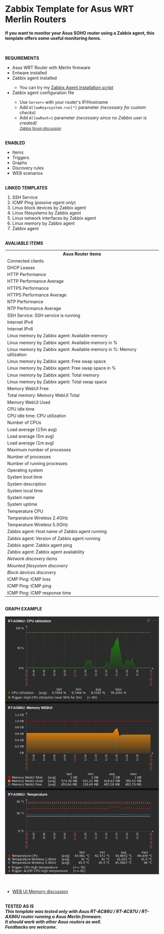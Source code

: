 # Zabbix Template for Asus WRT Merlin Routers

<strong>
  If you want to monitor your Asus SOHO router using a Zabbix agent, this template offers some useful monitoring items.
</strong>


<BR><BR><strong>REQUIREMENTS</strong>

<UL>
  <LI>Asus WRT Router with Merlin firmware</LI>
  <LI>Entware installed</LI>
  <LI>Zabbix agent installed</LI>
    <UL>
      <LI>You can try my <a href=https://github.com/diasdmhub/Zabbix_agent_Asus_Merlin>Zabbix Agent installation script</a></LI>
    </UL>
  <LI>Zabbix agent configuration file</LI>
    <UL>
      <LI>Use <code>Server=</code> with your router's IP/Hostname</LI>
      <LI>Add <code>AllowKey=system.run[*]</code> parameter<i> (necessary for custom checks)</i></LI>
      <LI>Add <code>AllowRoot=1</code> parameter<i> (necessary since no Zabbix user is created)</i></LI>
      <small><i><a href=https://www.zabbix.com/forum/zabbix-troubleshooting-and-problems/402023-zabbix-agent-system-run>Zabbix forum discussion</a></i></small>
    </UL>
</UL>


<BR><strong>ENABLED</strong>
<UL>
  <LI>Items</LI>
  <LI>Triggers</LI>
  <LI>Graphs</LI>
  <LI>Discovery rules</LI>
  <LI>WEB scenarios</LI>
</UL>


<BR><strong>LINKED TEMPLATES</strong>
<OL>
  <LI>SSH Service
  <LI>ICMP Ping (<i>passive agent only</i>)
  <LI>Linux block devices by Zabbix agent
  <LI>Linux filesystems by Zabbix agent
  <LI>Linux network interfaces by Zabbix agent
  <LI>Linux memory by Zabbix agent
  <LI>Zabbix agent
</OL>


<BR><strong>AVALIABLE ITEMS</strong>

<!--
<style>
  table {
        font-family: inherit;
        border-collapse: collapse;
        width: 100%;
  }
  td, th {
	    border: 1px solid #dddddd;
	    text-align: left;
	    padding: 8px;
  }
  tr:nth-child(even) {
        background-color: #dddddd;
  }
</style>
-->

<table>
  <tr>
        <th>Asus Router items</th>
  </tr>
  <tr>
	    <td>Connected clients</td>
	</tr>
  <tr>    
		  <td>DHCP Leases</td>
	</tr>
  <tr>    
		  <td>HTTP Performance</td>
	</tr>
  <tr>    
	  	<td>HTTP Performance Average</td>
	</tr>
  <tr>	
		  <td>HTTPS Performance</td>
	</tr>
  <tr>    
	  	<td>HTTPS Performance Average</td>
	</tr>
  <tr>	
	    <td>NTP Performance</td>
	</tr>
  <tr>	
	    <td>NTP Performance Average</td>
	</tr>
  <tr>	
	    <td>SSH Service: SSH service is running</td>
	</tr>
  <tr>	
	    <td>Internet IPv4</td>
	</tr>
  <tr>	
	    <td>Internet IPv6</td>
	</tr>
  <tr>    
	  	<td>Linux memory by Zabbix agent: Available memory</td>
	</tr>
  <tr>	
	    <td>Linux memory by Zabbix agent: Available memory in %</td>
	</tr>
  <tr>	
	    <td>Linux memory by Zabbix agent: Available memory in %: Memory utilization</td>
	</tr>
  <tr>	
	    <td>Linux memory by Zabbix agent: Free swap space</td>
	</tr>
  <tr>    
	  	<td>Linux memory by Zabbix agent: Free swap space in %</td>
	</tr>
  <tr>	
	    <td>Linux memory by Zabbix agent: Total memory</td>
	</tr>
  <tr>	
	    <td>Linux memory by Zabbix agent: Total swap space</td>
	</tr>
  <tr>	
	    <td>Memory WebUI Free</td>
	</tr>
  <tr>	
	    <td>Total memory: Memory WebUI Total</td>
	</tr>
  <tr>	
	    <td>Memory WebUI Used</td>
	</tr>
  <tr>	
	    <td>CPU idle time</td>
	</tr>
  <tr>	
	    <td>CPU idle time: CPU utilization</td>
	</tr>
  <tr>	
	    <td>Number of CPUs</td>
	</tr>
  <tr>	
	    <td>Load average (15m avg)</td>
	</tr>
  <tr>	
	    <td>Load average (5m avg)</td>
	</tr>
  <tr>	
	    <td>Load average (1m avg)</td>
	</tr>
  <tr>	
	    <td>Maximum number of processes</td>
	</tr>
  <tr>	
	    <td>Number of processes</td>
	</tr>
  <tr>	
	    <td>Number of running processes</td>
	</tr>
  <tr>	
	    <td>Operating system</td>
	</tr>
  <tr>	
	    <td>System boot time</td>
	</tr>
  <tr>	
	    <td>System description</td>
	</tr>
  <tr>	
	    <td>System local time</td>
	</tr>
  <tr>	
	    <td>System name</td>
	</tr>
  <tr>	
	    <td>System uptime</td>
	</tr>
  <tr>	
	    <td>Temperature CPU</td>
	</tr>
  <tr>	
	    <td>Temperature Wireless 2.4GHz</td>
	</tr>
  <tr>	
	    <td>Temperature Wireless 5.0GHz</td>
	</tr>
  <tr>	
	    <td>Zabbix agent: Host name of Zabbix agent running</td>
	</tr>
  <tr>	
	    <td>Zabbix agent: Version of Zabbix agent running</td>
	</tr>
  <tr>	
	    <td>Zabbix agent: Zabbix agent ping</td>
	</tr>
  <tr>	
	    <td>Zabbix agent: Zabbix agent availability</td>
	</tr>
  <tr>
      <td><i>Network discovery items</i></td>
  </tr>
  <tr>
      <td><i>Mounted filesystem discovery</i></td>
  </tr>
  <tr>
      <td><i>Block devices discovery</i></td>
  </tr>
  <tr>
	    <td>ICMP Ping: ICMP loss</td>
	</tr>
  <tr>
		<td>ICMP Ping: ICMP ping</td>
	</tr>
  <tr>
		<td>ICMP Ping: ICMP response time</td>
  </tr>
</table>


<BR><strong>GRAPH EXAMPLE</strong>
  <BR><BR><img src="zabbix_graph_example.png" alt="Graph examples">

<BR>
<UL>
  <LI><a href=https://www.snbforums.com/threads/gui-memory-x-meminfo.68683/#post-645321>WEB UI Memory discussion</a></LI>
</UL>


<BR><strong>TESTED AS IS</strong>
<strong><i>
  <BR>This template was tested only with Asus RT-AC86U / RT-AC87U / RT-AX86U router running a Asus Merlin firmware.
  <BR>It should work with other Asus routers as well.
  <BR>Feedbacks are welcome.
</i></strong>
